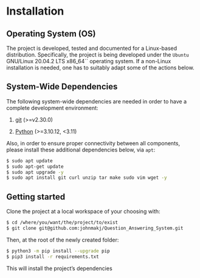 # Installation

## Operating System (OS)

The project is developed, tested and documented for a Linux-based distribution. Specifically, the project is being
developed under the `Ubuntu` GNU/Linux 20.04.2 LTS x86_64\`\` operating system. If a non-Linux installation is needed,
one has to suitably adapt some of the actions below.

## System-Wide Dependencies

The following system-wide dependencies are needed in order to have a complete development environment:


1. [git](https://git-scm.com/) (>=v2.30.0)


2. [Python](https://www.python.org/) (>=3.10.12, <3.11)

Also, in order to ensure proper connectivity between all components, please install these additional dependencies
below, via `apt`:

```bash
$ sudo apt update
$ sudo apt-get update
$ sudo apt upgrade -y
$ sudo apt install git curl unzip tar make sudo vim wget -y
```

## Getting started

Clone the project at a local workspace of your choosing with:

```bash
$ cd /where/you/want/the/project/to/exist
$ git clone git@github.com:johnmakj/Question_Answering_System.git
```

Then, at the root of the newly created folder:

```bash
$ python3 -m pip install --upgrade pip
$ pip3 install -r requirements.txt
```

This will install the project’s dependencies
